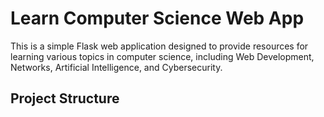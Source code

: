 # Learn Computer Science Web App

This is a simple Flask web application designed to provide resources for learning various topics in computer science, including Web Development, Networks, Artificial Intelligence, and Cybersecurity.

## Project Structure

